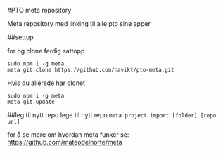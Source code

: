 #PTO meta repository

Meta repository med linking til alle pto sine apper

##settup

for og clone ferdig sattopp
```
sudo npm i -g meta
meta git clone https://github.com/navikt/pto-meta.git
```
Hvis du allerede har clonet
```
sudo npm i -g meta
meta git update
```

##leg til nytt repo
lege til nytt repo `meta project import [folder] [repo url]`




for å se mere om hvordan meta funker se: https://github.com/mateodelnorte/meta
